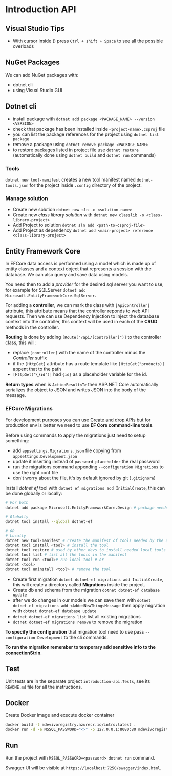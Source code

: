 # Introduction API

## Visual Studio Tips

- With cursor inside () press `Ctrl + shift + Space` to see all the possible overloads

## NuGet Packages

We can add NuGet packages with:
- dotnet cli
- using Visual Studio GUI


## Dotnet cli

- install package with `dotnet add package <PACKAGE_NAME> --version <VERSION>`
- check that package has been installed inside `<project-name>.csproj` file
- you can list the package references for the project using `dotnet list package`
- remove a package using `dotnet remove package <PACKAGE_NAME>`
- to restore packages listed in project file use `dotnet restore` (automatically
done using `dotnet build` and `dotnet run` commands)

### Tools

`dotnet new tool-manifest` creates a new tool manifest named `dotnet-tools.json`
 for the project inside `.config` directory of the project.

### Manage solution

- Create new solution `dotnet new sln -o <solution-name>`
- Create new *class library solution* with `dotnet new classlib -o <class-library-project>`
- Add Project to solution `dotnet sln add <path-to-csproj-file>`
- Add Project as dependency `dotnet add <main-project> reference <class-library-project>`


## Entity Framework Core

In EFCore data access is performed using a model which is made up of entity classes
and a context object that represents a session with the database. We can also
query and save data using models.

You need then to add a *provider* for the desired sql server you want to use,
for example for SQLServer `dotnet add Microsoft.EntityFrameworkCore.SqlServer`.

For adding a **controller**, we can mark the class with `[ApiController]` attribute,
this attribute means that the controller reponds to web API requests. Then we can
use Dependency Injection to inject the dataabase context into the controller, this
context will be used in each of the **CRUD** methods in the controller.

**Routing** is done by adding `[Route("/api/[controller]")]` to the controller
class, this will:
- replace `[controller]` with the name of the controller minus the *Controller*
suffix
- if the `[HttpGet]` attribute has a route template like `[HttpGet("products)]`
appent that to the path
- `[HttpGet("{}id")]` had `{id}` as a placeholder variable for the id.

**Return types** when is `ActionResult<T>` then ASP.NET Core automatically
serializes the object to JSON and writes JSON into the body of the message.

### EFCore Migrations

For development purposes you can use [Create and drop APIs](https://learn.microsoft.com/en-us/ef/core/managing-schemas/ensure-created)
but for production env is better we need to use **EF Core command-line tools**.

Before using commands to apply the migrations just need to setup something:
- add `appsettings.Migrations.json` file copying from `appsettings.Development.json`
- update it inserting instead of `password placeholder` the real password
- run the migrations command appending `--configuration Migrations` to use the right conf file
- don't worry about the file, it's by default ignored by git (`.gitignore`)

Install *dotnet ef* tool with `dotnet ef migrations add InitialCreate`, this can
be done globally or locally:
```bash
# For both
dotnet add package Microsoft.EntityFrameworkCore.Design # package needed for ef tool

# Globally
dotnet tool install --global dotnet-ef

# OR
# Locally
dotnet new tool-manifest # create the manifest of tools needed by the app
dotnet tool install <tool> # install the tool
dotnet tool restore # used by other devs to install needed local tools
dotnet tool list # list all the tools in the manifest
dotnet tool run <tool># run local tool # or
dotnet <tool>
dotnet tool uninstall <tool> # remove the tool
```

- Create first migration `dotnet dotnet-ef migrations add InitialCreate`, this
will create a directory called **Migrations** inside the project.
- Create db and schema from the migration `dotnet dotnet-ef database update`
- after we do changes in our models we can save them with
`dotnet dotnet-ef migrations add <AddedNewThingsMessage` then apply migration
with `dotnet dotnet-ef database update`
- `dotnet dotnet-ef migrations list` list all existing migrations
- `dotnet dotnet-ef migrations remove` to remove the migration

**To specify the configuration** that migration tool need to use pass
`--configuration Development` to the cli commands.

**To run the migration remember to temporary add sensitive info to
the connectionStrin**.

## Test

Unit tests are in the separate project `introduction-api.Tests`, see its `README.md`
file for all the instructions.

## Docker

Create Docker image and execute docker container
```bash
docker build -t mdevivoregistry.azurecr.io/intro:latest .
docker run -d -e MSSQL_PASSWORD="<>" -p 127.0.0.1:8080:80 mdevivoregistry.azurecr.io/intro:latest
```

## Run

Run the project with `MSSQL_PASSWORD=<password> dotnet run` command.

Swagger UI will be visible at `https://localhost:7250/swagger/index.html`.